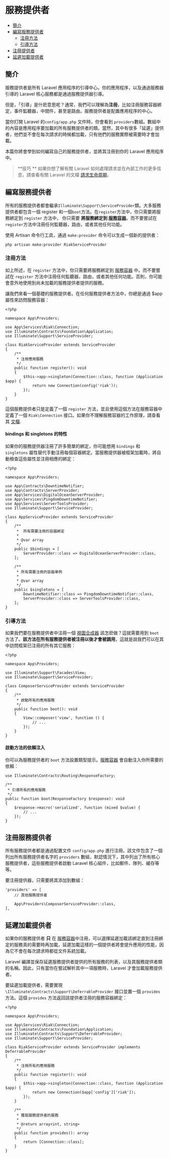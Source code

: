 
# 服務提供者

- [簡介](#introduction)
- [編寫服務提供者](#writing-service-providers)
    - [注冊方法](#the-register-method)
    - [引導方法](#the-boot-method)
- [注冊提供者](#registering-providers)
- [延遲加載提供者](#deferred-providers)

<a name="introduction"></a>
## 簡介

服務提供者是所有 Laravel 應用程序的引導中心。你的應用程序，以及通過服務器引導的 Laravel 核心服務都是通過服務提供器引導。

但是，「引導」是什麽意思呢？通常，我們可以理解為**注冊**，比如注冊服務容器綁定，事件監聽器，中間件，甚至是路由。服務提供者是配置應用程序的中心。

當你打開 Laravel 的`config/app.php`  文件時，你會看到 `providers`數組。數組中的內容是應用程序要加載的所有服務提供者的類。當然，其中有很多「延遲」提供者，他們並不會在每次請求的時候都加載，只有他們的服務實際被需要時才會加載。

本篇你將會學到如何編寫自己的服務提供者，並將其注冊到你的 Laravel 應用程序中。

> **技巧 **
> 如果你想了解有關 Laravel 如何處理請求並在內部工作的更多信息，請查看有關 Laravel 的文檔 [請求生命周期](/docs/laravel/10.x/lifecycle)。

<a name="writing-service-providers"></a>
## 編寫服務提供者

所有的服務提供者都會繼承`Illuminate\Support\ServiceProvider`類。大多服務提供者都包含一個 register 和一個`boot`方法。在`register`方法中，你只需要將服務綁定到 `register` 方法中， 你只需要 **將服務綁定到 [服務容器](/docs/laravel/10.x/container)**。而不要嘗試在`register`方法中注冊任何監聽器，路由，或者其他任何功能。



使用 Artisan 命令行工具，通過 `make:provider` 命令可以生成一個新的提供者：

```shell
php artisan make:provider RiakServiceProvider
```

<a name="the-register-method"></a>
### 注冊方法

如上所述，在 `register` 方法中，你只需要將服務綁定到 [服務容器](/docs/laravel/9.x/container) 中。而不要嘗試在 `register` 方法中注冊任何監聽器，路由，或者其他任何功能。否則，你可能會意外地使用到尚未加載的服務提供者提供的服務。

讓我們來看一個基礎的服務提供者。在任何服務提供者方法中，你總是通過 $app 屬性來訪問服務容器：

    <?php

    namespace App\Providers;

    use App\Services\Riak\Connection;
    use Illuminate\Contracts\Foundation\Application;
    use Illuminate\Support\ServiceProvider;

    class RiakServiceProvider extends ServiceProvider
    {
        /**
         * 注冊應用服務
         */
        public function register(): void
        {
            $this->app->singleton(Connection::class, function (Application $app) {
                return new Connection(config('riak'));
            });
        }
    }

這個服務提供者只是定義了一個 `register` 方法，並且使用這個方法在服務容器中定義了一個 `Riak\Connection` 接口。如果你不理解服務容器的工作原理，請查看其 [文檔](/docs/laravel/10.x/container).

<a name="bindings 和 singletons 的特性"></a>
#### bindings 和 singletons 的特性

如果你的服務提供器注冊了許多簡單的綁定，你可能想用 `bindings` 和 `singletons` 屬性替代手動注冊每個容器綁定。當服務提供器被框架加載時，將自動檢查這些屬性並注冊相應的綁定：

    <?php

    namespace App\Providers;

    use App\Contracts\DowntimeNotifier;
    use App\Contracts\ServerProvider;
    use App\Services\DigitalOceanServerProvider;
    use App\Services\PingdomDowntimeNotifier;
    use App\Services\ServerToolsProvider;
    use Illuminate\Support\ServiceProvider;

    class AppServiceProvider extends ServiceProvider
    {
        /**
         *  所有需要注冊的容器綁定
         *
         * @var array
         */
        public $bindings = [
            ServerProvider::class => DigitalOceanServerProvider::class,
        ];

        /**
         * 所有需要注冊的容器單例
         *
         * @var array
         */
        public $singletons = [
            DowntimeNotifier::class => PingdomDowntimeNotifier::class,
            ServerProvider::class => ServerToolsProvider::class,
        ];
    }



<a name="引導方法"></a>
### 引導方法

如果我們要在服務提供者中注冊一個 [視圖合成器](/docs/laravel/10.x/views#view-composers) 該怎麽做？這就需要用到 `boot` 方法了。**該方法在所有服務提供者被注冊以後才會被調用**，這就是說我們可以在其中訪問框架已注冊的所有其它服務：

    <?php

    namespace App\Providers;

    use Illuminate\Support\Facades\View;
    use Illuminate\Support\ServiceProvider;

    class ComposerServiceProvider extends ServiceProvider
    {
        /**
         * 啟動所有的應用服務
         */
        public function boot(): void
        {
            View::composer('view', function () {
                // ...
            });
        }
    }

<a name="啟動方法的依賴注入"></a>
#### 啟動方法的依賴注入

你可以為服務提供者的 `boot` 方法設置類型提示。[服務容器](/docs/laravel/10.x/container) 會自動注入你所需要的依賴：

    use Illuminate\Contracts\Routing\ResponseFactory;

    /**
     * 引導所有的應用服務
     */
    public function boot(ResponseFactory $response): void
    {
        $response->macro('serialized', function (mixed $value) {
            // ...
        });
    }

<a name="注冊服務提供者"></a>
## 注冊服務提供者

所有服務提供者都是通過配置文件 `config/app.php` 進行注冊。該文件包含了一個列出所有服務提供者名字的 `providers` 數組，默認情況下，其中列出了所有核心服務提供者，這些服務提供者啟動 Laravel 核心組件，比如郵件、隊列、緩存等等。

要注冊提供器，只需要將其添加到數組：

    'providers' => [
        // 其他服務提供者

        App\Providers\ComposerServiceProvider::class,
    ],

<a name="延遲加載提供者"></a>
## 延遲加載提供者

如果你的服務提供者 **只** 在 [服務容器](/docs/laravel/10.x/container)中注冊，可以選擇延遲加載該綁定直到注冊綁定的服務真的需要時再加載，延遲加載這樣的一個提供者將會提升應用的性能，因為它不會在每次請求時都從文件系統加載。



Laravel 編譯並保存延遲服務提供者提供的所有服務的列表，以及其服務提供者類的名稱。因此，只有當你在嘗試解析其中一項服務時，Laravel 才會加載服務提供者。

要延遲加載提供者，需要實現 `\Illuminate\Contracts\Support\DeferrableProvider` 接口並置一個 `provides` 方法。這個 `provides` 方法返回該提供者注冊的服務容器綁定：

    <?php

    namespace App\Providers;

    use App\Services\Riak\Connection;
    use Illuminate\Contracts\Foundation\Application;
    use Illuminate\Contracts\Support\DeferrableProvider;
    use Illuminate\Support\ServiceProvider;

    class RiakServiceProvider extends ServiceProvider implements DeferrableProvider
    {
        /**
         * 注冊所有的應用服務
         */
        public function register(): void
        {
            $this->app->singleton(Connection::class, function (Application $app) {
                return new Connection($app['config']['riak']);
            });
        }

        /**
         * 獲取服務提供者的服務
         *
         * @return array<int, string>
         */
        public function provides(): array
        {
            return [Connection::class];
        }
    }
